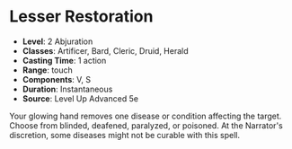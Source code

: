 # Lesser Restoration

- **Level**: 2 Abjuration
- **Classes**: Artificer, Bard, Cleric, Druid, Herald
- **Casting Time**: 1 action
- **Range**: touch
- **Components**: V, S
- **Duration**: Instantaneous
- **Source**: Level Up Advanced 5e

Your glowing hand removes one disease or condition affecting the target. Choose from blinded, deafened, paralyzed, or poisoned. At the Narrator's discretion, some diseases might not be curable with this spell.

